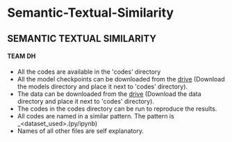 # Semantic-Textual-Similarity

## SEMANTIC TEXTUAL SIMILARITY
#### TEAM DH
- All the codes are available in the 'codes' directory
- All the model checkpoints can be downloaded from the [drive](https://iiitaphyd-my.sharepoint.com/:f:/g/personal/tanishq_goel_research_iiit_ac_in/ElzXoU3kniZJnNkm7q0IB7QB4FRnizSw7nL8a3qfYwlMWQ?e=73A2Ql) (Download the models directory and place it next to 'codes' directory).
- The data can be downloaded from the [drive](https://iiitaphyd-my.sharepoint.com/:f:/g/personal/tanishq_goel_research_iiit_ac_in/ElzXoU3kniZJnNkm7q0IB7QB4FRnizSw7nL8a3qfYwlMWQ?e=73A2Ql) (Download the data directory and place it next to 'codes' directory).
- The codes in the codes directory can be run to reproduce the results.
- All codes are named in a similar pattern. The pattern is <Model>_<dataset_used>.(py/ipynb)
- Names of all other files are self explanatory.
